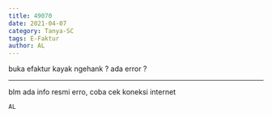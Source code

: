 ```yaml
---
title: 49070
date: 2021-04-07
category: Tanya-SC
tags: E-Faktur
author: AL
---
```


buka efaktur kayak ngehank ? ada error ?

---

blm ada info resmi erro, coba cek koneksi internet

`AL`
